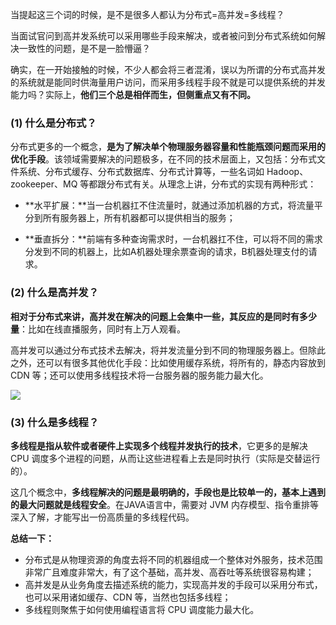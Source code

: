 当提起这三个词的时候，是不是很多人都认为分布式=高并发=多线程？

当面试官问到高并发系统可以采用哪些手段来解决，或者被问到分布式系统如何解决一致性的问题，是不是一脸懵逼？

确实，在一开始接触的时候，不少人都会将三者混淆，误以为所谓的分布式高并发的系统就是能同时供海量用户访问，而采用多线程手段不就是可以提供系统的并发能力吗？实际上，**他们三个总是相伴而生，但侧重点又有不同。**



### (1) 什么是分布式？

分布式更多的一个概念，**是为了解决单个物理服务器容量和性能瓶颈问题而采用的优化手段**。该领域需要解决的问题极多，在不同的技术层面上，又包括：分布式文件系统、分布式缓存、分布式数据库、分布式计算等，一些名词如 Hadoop、zookeeper、MQ 等都跟分布式有关。从理念上讲，分布式的实现有两种形式：

- **水平扩展：**当一台机器扛不住流量时，就通过添加机器的方式，将流量平分到所有服务器上，所有机器都可以提供相当的服务；

- **垂直拆分：**前端有多种查询需求时，一台机器扛不住，可以将不同的需求分发到不同的机器上，比如A机器处理余票查询的请求，B机器处理支付的请求。



### (2) 什么是高并发？

**相对于分布式来讲，高并发在解决的问题上会集中一些，其反应的是同时有多少量**：比如在线直播服务，同时有上万人观看。

高并发可以通过分布式技术去解决，将并发流量分到不同的物理服务器上。但除此之外，还可以有很多其他优化手段：比如使用缓存系统，将所有的，静态内容放到 CDN 等；还可以使用多线程技术将一台服务器的服务能力最大化。

![](https://img-1256179949.cos.ap-shanghai.myqcloud.com/20190118103558.png)



### (3) 什么是多线程？

**多线程是指从软件或者硬件上实现多个线程并发执行的技术**，它更多的是解决 CPU 调度多个进程的问题，从而让这些进程看上去是同时执行（实际是交替运行的）。

这几个概念中，**多线程解决的问题是最明确的，手段也是比较单一的，基本上遇到的最大问题就是线程安全**。在JAVA语言中，需要对 JVM 内存模型、指令重排等深入了解，才能写出一份高质量的多线程代码。

**总结一下：**

- 分布式是从物理资源的角度去将不同的机器组成一个整体对外服务，技术范围非常广且难度非常大，有了这个基础，高并发、高吞吐等系统很容易构建；
- 高并发是从业务角度去描述系统的能力，实现高并发的手段可以采用分布式，也可以采用诸如缓存、CDN 等，当然也包括多线程；
- 多线程则聚焦于如何使用编程语言将 CPU 调度能力最大化。

